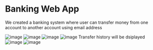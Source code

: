 # Banking Web App
We created a banking system where user can transfer money from one account to another account using email address

![image](https://github.com/user-attachments/assets/8462cb6f-eda4-4606-9a09-9e4346dbdc78)
![image](https://github.com/user-attachments/assets/5029c8eb-7f6d-4abb-8a87-659ebb786761)
![image](https://github.com/user-attachments/assets/907bff27-d833-49ea-abb0-101c1756433d)
![image](https://github.com/user-attachments/assets/989c6344-8a59-4ed7-87f7-9e719998b9d2)
Transfer history will be dsiplayed 
![image](https://github.com/user-attachments/assets/f5f9dcde-947c-4e5e-b146-034cd60d23b0)
![image](https://github.com/user-attachments/assets/056b2276-74fd-438c-8322-c60578286acc)




